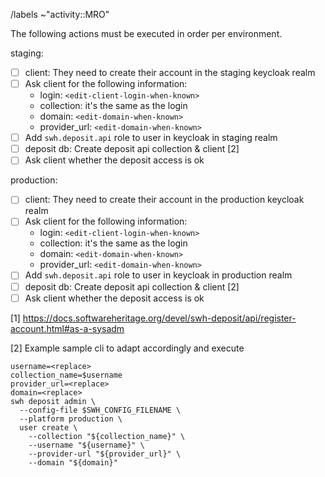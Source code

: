 /labels ~"activity::MRO"

The following actions must be executed in order per environment.

staging:
- [ ] client: They need to create their account in the staging keycloak realm
- [ ] Ask client for the following information:
  - login: `<edit-client-login-when-known>`
  - collection: it's the same as the login
  - domain: `<edit-domain-when-known>`
  - provider_url: `<edit-domain-when-known>`
- [ ] Add `swh.deposit.api` role to user in keycloak in staging realm
- [ ] deposit db: Create deposit api collection & client [2]
- [ ] Ask client whether the deposit access is ok

production:
- [ ] client: They need to create their account in the production keycloak realm
- [ ] Ask client for the following information:
  - login: `<edit-client-login-when-known>`
  - collection: it's the same as the login
  - domain: `<edit-domain-when-known>`
  - provider_url: `<edit-domain-when-known>`
- [ ] Add `swh.deposit.api` role to user in keycloak in production realm
- [ ] deposit db: Create deposit api collection & client [2]
- [ ] Ask client whether the deposit access is ok

[1] https://docs.softwareheritage.org/devel/swh-deposit/api/register-account.html#as-a-sysadm

[2] Example sample cli to adapt accordingly and execute
```
username=<replace>
collection_name=$username
provider_url=<replace>
domain=<replace>
swh deposit admin \
  --config-file $SWH_CONFIG_FILENAME \
  --platform production \
  user create \
    --collection "${collection_name}" \
    --username "${username}" \
    --provider-url "${provider_url}" \
    --domain "${domain}"
```
